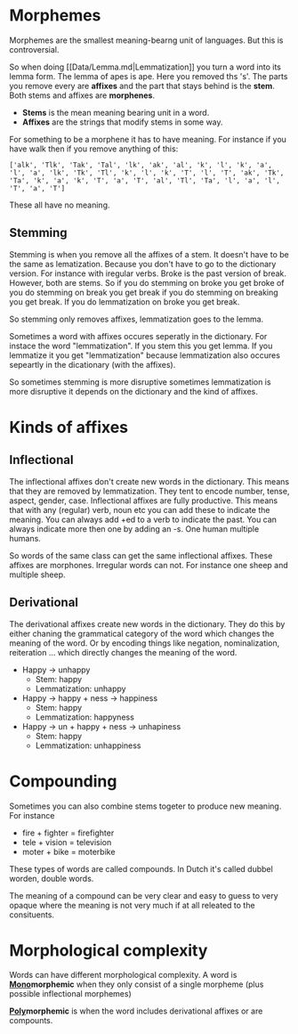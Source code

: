 # Morphemes
Morphemes are the smallest meaning-bearng unit of languages. But this is controversial. 

So when doing [[Data/Lemma.md|Lemmatization]] you turn a word into its lemma form. The lemma of apes is ape. Here you removed ths 's'. The parts you remove every are **affixes** and the part that stays behind is the **stem**. Both stems and affixes are **morphenes**. 

- **Stems** is the mean meaning bearing unit in a word.
- **Affixes** are the strings that modify stems in some way.

For something to be a morphene it has to have meaning. For instance if you have walk then if you remove anything of this:  

`['alk', 'Tlk', 'Tak', 'Tal', 'lk', 'ak', 'al', 'k', 'l', 'k', 'a', 'l', 'a', 'lk', 'Tk', 'Tl', 'k', 'l', 'k', 'T', 'l', 'T', 'ak', 'Tk', 'Ta', 'k', 'a', 'k', 'T', 'a', 'T', 'al', 'Tl', 'Ta', 'l', 'a', 'l', 'T', 'a', 'T']`

These all have no meaning. 

## Stemming

Stemming is when you remove all the affixes of a stem. It doesn't have to be the same as lematization. Because you don't have to go to the dictionary version. For instance with iregular verbs. Broke is the past version of break. However, both are stems. So if you do stemming on broke you get broke of you do stemming on break you get break if you do stemming on breaking you get break. If you do lemmatization on broke you get break. 

So stemming only removes affixes, lemmatization goes to the lemma. 

Sometimes a word with affixes occures seperatly in the dictionary. For instace the word "lemmatization". If you stem this you get lemma. If you lemmatize it you get "lemmatization" because lemmatization also occures sepeartly in the dicationary (with the affixes). 

So sometimes stemming is more disruptive sometimes lemmatization is more disruptive it depends on the dictionary and the kind of affixes. 

# Kinds of affixes

## Inflectional
The inflectional affixes don't create new words in the dictionary. This means that they are removed by lemmatization. They tent to encode number, tense, aspect, gender, case. Inflectional affixes are fully productive. This means that with any (regular) verb, noun etc you can add these to indicate the meaning. You can always add +ed to a verb to indicate the past. You can always indicate more then one by adding an -s. One  human multiple humans. 

So words of the same class can get the same inflectional affixes. These affixes are morphones. Irregular words can not. For instance one sheep and multiple sheep.

## Derivational 
The derivational affixes create new words in the dictionary. They do this by either chaning the grammatical category of the word which changes the meaning of the word. Or by encoding things like negation, nominalization, reiteration ... which directly changes the meaning of the word.

- Happy → unhappy 
	- Stem: happy
	- Lemmatization: unhappy
- Happy → happy + ness → happiness
	- Stem: happy
	- Lemmatization: happyness
- Happy → un + happy + ness → unhapiness 
	- Stem: happy
	- Lemmatization: unhappiness

# Compounding 
Sometimes you can also combine stems togeter to produce new meaning. For instance 
- fire + fighter = firefighter
- tele + vision = television
- moter + bike = moterbike

These types of words are called compounds. In Dutch it's called dubbel worden, double words. 

The meaning of a compound can be very clear and easy to guess to very opaque where the meaning is not very much if at all releated to the consituents.

# Morphological complexity
Words can have different morphological complexity. A word is <b><u>Mono</u>morphemic</b> when they only consist of a single morpheme (plus possible inflectional morphemes) 

<b><u>Poly</u>morphemic</b> is when the word includes derivational affixes or are compounts. 
